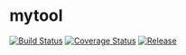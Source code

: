 # mytool
[![Build Status](https://travis-ci.org/hongkailiu/mytool.svg?branch=master)](https://travis-ci.org/hongkailiu/mytool)
[![Coverage Status](https://coveralls.io/repos/github/hongkailiu/mytool/badge.svg?branch=master)](https://coveralls.io/github/hongkailiu/mytool?branch=master)
[![Release](https://jitpack.io/v/hongkailiu/mytool.svg)](https://jitpack.io/#hongkailiu/mytool)
